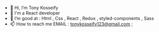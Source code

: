 - 👋 Hi, I’m Tony Kosseify
- 👀 I'm a React developer
- 🌱 I’m good at : Html , Css , React , Redux , styled-components , Sass 
- 📫 How to reach me EMAIL : tonykosseify123@gmail.com ;  
